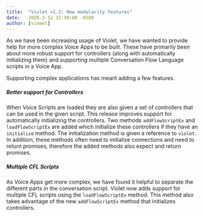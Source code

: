 ```yaml
---
title:  "Violet v1.2: New modularity features"
date:   2020-3-12 15:30:00 -0500
author: [vineet]
---
```


As we have been increasing usage of Violet, we have wanted to provide help for more complex Voice Apps to be built. These have primarily been about more robust support for controllers (along with automatically initializing them) and supporting multiple Conversation Flow Language scripts in a Voice App.

Supporting complex applications has meant adding a few features.

##### Better support for Controllers
When Voice Scripts are loaded they are also given a set of controllers that can be used in the given script. This release improves support for automatically initializing the controllers. Two methods `addFlowScriptEx` and `loadFlowScriptEx` are added which initialize these controllers if they have an `initialize` method. The initialization method is given a reference to `violet`. In addition, these methods often need to initialize connections and need to return promises, therefore the added methods also expect and return promises.

##### Multiple CFL Scripts
As Voice Apps get more complex, we have found it helpful to separate the different parts in the conversation script. Violet now adds support for multiple CFL scripts using the `loadFlowScriptEx` method. This method also takes advantage of the new `addFlowScriptEx` method that initializes controllers.
